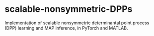 # scalable-nonsymmetric-DPPs
Implementation of scalable nonsymmetric determinantal point process (DPP) learning and MAP inference, in PyTorch and MATLAB.
